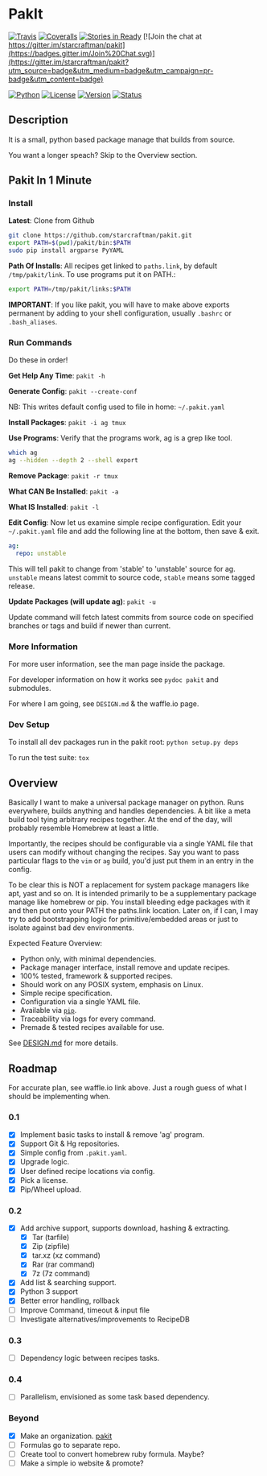 # PakIt

[![Travis](https://travis-ci.org/starcraftman/pakit.svg?branch=master)](https://travis-ci.org/starcraftman/pakit)
[![Coveralls](https://coveralls.io/repos/starcraftman/pakit/badge.svg?branch=master&service=github)](https://coveralls.io/github/starcraftman/pakit?branch=master)
[![Stories in Ready](https://badge.waffle.io/starcraftman/pakit.svg?label=ready&title=Ready)](http://waffle.io/starcraftman/pakit)
[![Join the chat at https://gitter.im/starcraftman/pakit](https://badges.gitter.im/Join%20Chat.svg)](https://gitter.im/starcraftman/pakit?utm_source=badge&utm_medium=badge&utm_campaign=pr-badge&utm_content=badge)

[![Python](https://img.shields.io/pypi/pyversions/pakit.svg)](https://pypi.python.org/pypi/pakit)
[![License](https://img.shields.io/pypi/l/Django.svg)](https://pypi.python.org/pypi/pakit)
[![Version](https://img.shields.io/pypi/v/pakit.svg)](https://pypi.python.org/pypi/pakit)
[![Status](https://img.shields.io/pypi/status/pakit.svg)](https://pypi.python.org/pypi/pakit)

## Description

It is a small, python based package manage that builds from source.

You want a longer speach? Skip to the Overview section.

## Pakit In 1 Minute

### Install

**Latest**: Clone from Github

```bash
git clone https://github.com/starcraftman/pakit.git
export PATH=$(pwd)/pakit/bin:$PATH
sudo pip install argparse PyYAML
```

**Path Of Installs**: All recipes get linked to `paths.link`,
by default `/tmp/pakit/link`. To use programs put it on PATH.:

```bash
export PATH=/tmp/pakit/links:$PATH
```

**IMPORTANT**: If you like pakit, you will have to make above exports permanent
by adding to your shell configuration, usually `.bashrc` or `.bash_aliases`.

### Run Commands

Do these in order!

**Get Help Any Time**: `pakit -h`

**Generate Config**: `pakit --create-conf`

NB: This writes default config used to file in home: `~/.pakit.yaml`

**Install Packages**: `pakit -i ag tmux`

**Use Programs**: Verify that the programs work, ag is a grep like tool.

```bash
which ag
ag --hidden --depth 2 --shell export
```

**Remove Package**: `pakit -r tmux`

**What CAN Be Installed**: `pakit -a`

**What IS Installed**: `pakit -l`

**Edit Config**:
Now let us examine simple recipe configuration.
Edit your `~/.pakit.yaml` file and add the following line at the bottom, then save & exit.

```yaml
ag:
  repo: unstable
```
This will tell pakit to change from 'stable' to 'unstable' source for ag.
`unstable` means latest commit to source code, `stable` means some tagged release.

**Update Packages (will update ag)**: `pakit -u`

Update command will fetch latest commits from source code on specified branches
or tags and build if newer than current.

### More Information

For more user information, see the man page inside the package.

For developer information on how it works see `pydoc pakit` and submodules.

For where I am going, see `DESIGN.md` & the waffle.io page.

### Dev Setup

To install all dev packages run in the pakit root: `python setup.py deps`

To run the test suite: `tox`

## Overview

Basically I want to make a universal package manager on python.
Runs everywhere, builds anything and handles dependencies.
A bit like a meta build tool tying arbitrary recipes together.
At the end of the day, will probably resemble Homebrew at least a little.

Importantly, the recipes should be configurable via a single YAML file
that users can modify without changing the recipes. Say you want to pass
particular flags to the `vim` or `ag` build, you'd just put them in an entry
in the config.

To be clear this is NOT a replacement for system package managers like apt, yast and so on.
It is intended primarily to be a supplementary package manage like homebrew or pip.
You install bleeding edge packages with it and then put onto your PATH the paths.link location.
Later on, if I can, I may try to add bootstrapping logic for primitive/embedded areas
or just to isolate against bad dev environments.

Expected Feature Overview:
* Python only, with minimal dependencies.
* Package manager interface, install remove and update recipes.
* 100% tested, framework & supported recipes.
* Should work on any POSIX system, emphasis on Linux.
* Simple recipe specification.
* Configuration via a single YAML file.
* Available via [`pip`](https://pypi.python.org/pypi/pakit).
* Traceability via logs for every command.
* Premade & tested recipes available for use.

See [DESIGN.md](https://github.com/starcraftman/pakit/blob/master/DESIGN.md) for more details.

## Roadmap
For accurate plan, see waffle.io link above.
Just a rough guess of what I should be implementing when.

### 0.1
- [x] Implement basic tasks to install & remove 'ag' program.
- [x] Support Git & Hg repositories.
- [x] Simple config from `.pakit.yaml`.
- [x] Upgrade logic.
- [x] User defined recipe locations via config.
- [x] Pick a license.
- [x] Pip/Wheel upload.

### 0.2
- [x] Add archive support, supports download, hashing & extracting.
  - [x] Tar (tarfile)
  - [x] Zip (zipfile)
  - [x] tar.xz (xz command)
  - [x] Rar (rar command)
  - [x] 7z (7z command)
- [x] Add list & searching support.
- [x] Python 3 support
- [x] Better error handling, rollback
- [ ] Improve Command, timeout & input file
- [ ] Investigate alternatives/improvements to RecipeDB

### 0.3
- [ ] Dependency logic between recipes tasks.

### 0.4
- [ ] Parallelism, envisioned as some task based dependency.

### Beyond
- [x] Make an organization. [pakit](https://github.com/pakit)
- [ ] Formulas go to separate repo.
- [ ] Create tool to convert homebrew ruby formula. Maybe?
- [ ] Make a simple io website & promote?
